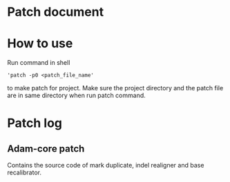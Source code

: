 Patch document
====

# How to use
Run command in shell
```
'patch -p0 <patch_file_name'
```
to make patch for project.
Make sure the project directory and the patch file are in same directory when run patch command.

# Patch log
## Adam-core patch
Contains the source code of mark duplicate, indel realigner and base recalibrator.
